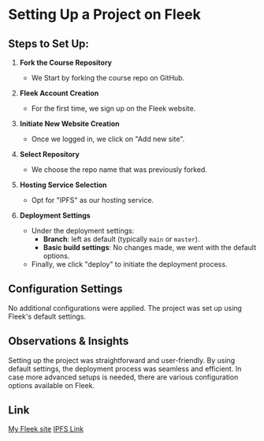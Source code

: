 # Setting Up a Project on Fleek

## Steps to Set Up:

1. **Fork the Course Repository**
   - We Start by forking the course repo on GitHub.

2. **Fleek Account Creation**
   - For the first time, we sign up on the Fleek website.

3. **Initiate New Website Creation**
   - Once we logged in, we click on "Add new site".

4. **Select Repository**
   - We choose the repo name that was previously forked.

5. **Hosting Service Selection**
   - Opt for "IPFS" as our hosting service.

6. **Deployment Settings**
   - Under the deployment settings:
     - **Branch**: left as default (typically `main` or `master`).
     - **Basic build settings**: No changes made, we went with the default options.
   - Finally, we click "deploy" to initiate the deployment process.

## Configuration Settings

No additional configurations were applied. The project was set up using Fleek's default settings.

## Observations & Insights

Setting up the project was straightforward and user-friendly. By using default settings, the deployment process was seamless and efficient. In case more advanced setups is needed, there are various configuration options available on Fleek.


## Link

[My Fleek site](https://long-pond-0684.on.fleek.co/)
[IPFS Link](https://fleek.ipfs.io/ipfs/QmdVvV12FdrT51zjvSg5NNcJmCj3gpPLmPbcbHHBZexd37/)
